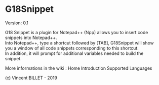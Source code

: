 # G18Snippet
Version: 0.1<br/>

G18 Snippet is a plugin for Notepad++ (Npp) allows you to insert code snippets into Notepad++.<br/>
Into Notepad++, type a shortcut followed by [TAB], G18Snippet will show you a window of all code snippets corresponding to this shortcut.<br/>
In addition, it will prompt for additional variables needed to build the snippet.<br/>

More informations in the wiki : 
Home
Introduction
Supported Languages

(c) Vincent BILLET - 2019
